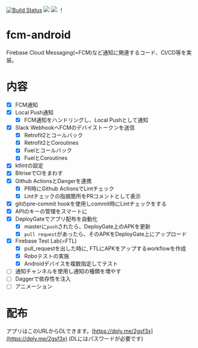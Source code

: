 [![Build Status](https://app.bitrise.io/app/2cbe9beac1c1608b/status.svg?token=XC2UU4SVXH0riraHDOROvQ&branch=master)](https://app.bitrise.io/app/2cbe9beac1c1608b)
![](https://github.com/YusukeSuzuki1213/fcm-android/workflows/push%20workflow/badge.svg)
![](https://github.com/YusukeSuzuki1213/fcm-android/workflows/pull%20request%20workflow/badge.svg)
！[](https://img.shields.io/badge/license-Apache%202-blue)

# fcm-android
Firebase Cloud Messaging(=FCM)など通知に関連するコード、CI/CD等を実装。

# 内容
- [x] FCM通知
- [x] Local Push通知
    - [x] FCM通知をハンドリングし、Local Pushとして通知
- [x] Slack WebhookへFCMのデバイストークンを送信
    - [x] Retrofit2とコールバック
    - [x] Retrofit2とCoroutines
    - [x] Fuelとコールバック
    - [x] FuelとCoroutines
- [x] ktlintの設定
- [x] BitriseでCIをまわす
- [x] Github ActionsとDangerを連携
    - [x] PR時にGithub ActionsでLintチェック
    - [x] Lintチェックの指摘箇所をPRコメントとして表示
- [x] gitのpre-commit hookを使用しcommit時にLintチェックをする
- [x] APIのキーの管理をスマートに
- [x] DeployGateでアプリ配布を自動化
    - [x] masterに`push`されたら、DeployGate上のAPKを更新
    - [x] `pull request`があったら、そのAPKをDeployGate上にアップロード
- [x] Firebase Test Lab(=FTL)
    - [x] pull_requestを出した時に, FTLにAPKをアップするworkflowを作成
    - [x] Roboテストの実施
    - [x] Androidデバイスを複数指定してテスト
- [ ] 通知チャンネルを使用し通知の種類を増やす
- [ ] Daggerで依存性を注入
- [ ] アニメーション

# 配布
アプリはこのURLからDLできます。[https://dply.me/2gsf3x](https://dply.me/2gsf3x)
(DLにはパスワードが必要です)
